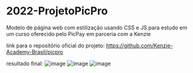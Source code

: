 # 2022-ProjetoPicPro
Modelo de página web com estilização usando CSS e JS para estudo em um curso oferecido pelo PicPay em parceria com a Kenzie

link para o repositório oficial do projeto: https://github.com/Kenzie-Academy-Brasil/picpro

resultado final:
![image](https://user-images.githubusercontent.com/86807591/156040252-de0bb281-af64-4bef-ac12-ed46eab2bff0.png)
![image](https://user-images.githubusercontent.com/86807591/156040281-96a72664-ce62-4762-85aa-7f8ba227e199.png)
![image](https://user-images.githubusercontent.com/86807591/156040324-07bcf0e6-3afa-4488-84e2-b75022ff486d.png)
